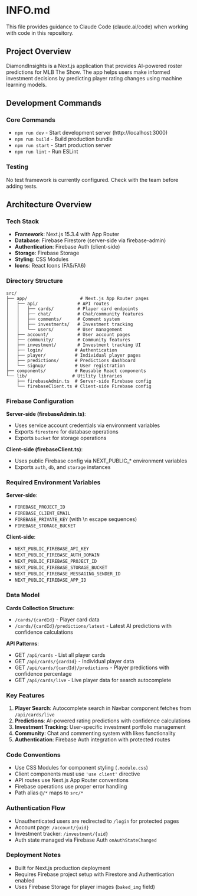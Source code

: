 # INFO.md

This file provides guidance to Claude Code (claude.ai/code) when working with code in this repository.

## Project Overview

DiamondInsights is a Next.js application that provides AI-powered roster predictions for MLB The Show. The app helps users make informed investment decisions by predicting player rating changes using machine learning models.

## Development Commands

### Core Commands
- `npm run dev` - Start development server (http://localhost:3000)
- `npm run build` - Build production bundle
- `npm run start` - Start production server
- `npm run lint` - Run ESLint

### Testing
No test framework is currently configured. Check with the team before adding tests.

## Architecture Overview

### Tech Stack
- **Framework**: Next.js 15.3.4 with App Router
- **Database**: Firebase Firestore (server-side via firebase-admin)
- **Authentication**: Firebase Auth (client-side)
- **Storage**: Firebase Storage
- **Styling**: CSS Modules
- **Icons**: React Icons (FA5/FA6)

### Directory Structure
```
src/
├── app/                    # Next.js App Router pages
│   ├── api/               # API routes
│   │   ├── cards/         # Player card endpoints
│   │   ├── chat/          # Chat/community features
│   │   ├── comments/      # Comment system
│   │   ├── investments/   # Investment tracking
│   │   └── users/         # User management
│   ├── account/           # User account pages
│   ├── community/         # Community features
│   ├── investment/        # Investment tracking UI
│   ├── login/            # Authentication
│   ├── player/           # Individual player pages
│   ├── predictions/      # Predictions dashboard
│   └── signup/           # User registration
├── components/           # Reusable React components
└── lib/                 # Utility libraries
    ├── firebaseAdmin.ts  # Server-side Firebase config
    └── firebaseClient.ts # Client-side Firebase config
```

### Firebase Configuration

**Server-side (firebaseAdmin.ts)**:
- Uses service account credentials via environment variables
- Exports `firestore` for database operations
- Exports `bucket` for storage operations

**Client-side (firebaseClient.ts)**:
- Uses public Firebase config via NEXT_PUBLIC_* environment variables
- Exports `auth`, `db`, and `storage` instances

### Required Environment Variables

**Server-side**:
- `FIREBASE_PROJECT_ID`
- `FIREBASE_CLIENT_EMAIL`
- `FIREBASE_PRIVATE_KEY` (with \n escape sequences)
- `FIREBASE_STORAGE_BUCKET`

**Client-side**:
- `NEXT_PUBLIC_FIREBASE_API_KEY`
- `NEXT_PUBLIC_FIREBASE_AUTH_DOMAIN`
- `NEXT_PUBLIC_FIREBASE_PROJECT_ID`
- `NEXT_PUBLIC_FIREBASE_STORAGE_BUCKET`
- `NEXT_PUBLIC_FIREBASE_MESSAGING_SENDER_ID`
- `NEXT_PUBLIC_FIREBASE_APP_ID`

### Data Model

**Cards Collection Structure**:
- `/cards/{cardId}` - Player card data
- `/cards/{cardId}/predictions/latest` - Latest AI predictions with confidence calculations

**API Patterns**:
- GET `/api/cards` - List all player cards
- GET `/api/cards/{cardId}` - Individual player data
- GET `/api/cards/{cardId}/predictions` - Player predictions with confidence percentage
- GET `/api/cards/live` - Live player data for search autocomplete

### Key Features

1. **Player Search**: Autocomplete search in Navbar component fetches from `/api/cards/live`
2. **Predictions**: AI-powered rating predictions with confidence calculations
3. **Investment Tracking**: User-specific investment portfolio management
4. **Community**: Chat and commenting system with likes functionality
5. **Authentication**: Firebase Auth integration with protected routes

### Code Conventions

- Use CSS Modules for component styling (`.module.css`)
- Client components must use `'use client'` directive
- API routes use Next.js App Router conventions
- Firebase operations use proper error handling
- Path alias `@/*` maps to `src/*`

### Authentication Flow

- Unauthenticated users are redirected to `/login` for protected pages
- Account page: `/account/{uid}`
- Investment tracker: `/investment/{uid}`
- Auth state managed via Firebase Auth `onAuthStateChanged`

### Deployment Notes

- Built for Next.js production deployment
- Requires Firebase project setup with Firestore and Authentication enabled
- Uses Firebase Storage for player images (`baked_img` field)
